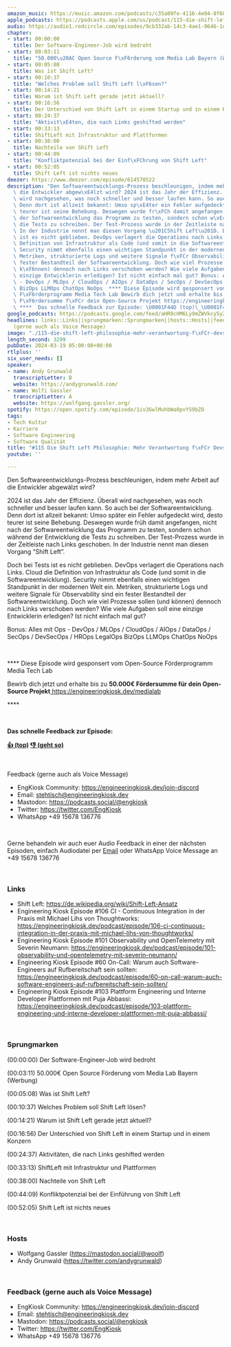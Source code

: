```yaml
---
amazon_music: https://music.amazon.com/podcasts/c35a09fe-4116-4e04-8f68-77d61b112e46/episodes/d59eb116-86f3-427d-9ed4-33b2f08aae19/engineering-kiosk-115-die-shift-left-philosophie-mehr-verantwortung-f%C3%BCr-devs
apple_podcasts: https://podcasts.apple.com/us/podcast/115-die-shift-left-philosophie-mehr-verantwortung-f%C3%BCr-devs/id1603082924?i=1000649662758&uo=4
audio: https://audio1.redcircle.com/episodes/9cb332ab-14c3-4ae1-9646-1dbc497bc152/stream.mp3
chapter:
- start: 00:00:00
  title: Der Software-Engineer-Job wird bedroht
- start: 00:03:11
  title: "50.000\u20AC Open Source F\xF6rderung vom Media Lab Bayern (Werbung)"
- start: 00:05:08
  title: Was ist Shift Left?
- start: 00:10:37
  title: "Welches Problem soll Shift Left l\xF6sen?"
- start: 00:14:21
  title: Warum ist Shift Left gerade jetzt aktuell?
- start: 00:16:56
  title: Der Unterschied von Shift Left in einem Startup und in einem Konzern
- start: 00:24:37
  title: "Aktivit\xE4ten, die nach Links geshifted werden"
- start: 00:33:13
  title: ShiftLeft mit Infrastruktur und Plattformen
- start: 00:38:00
  title: Nachteile von Shift Left
- start: 00:44:09
  title: "Konfliktpotenzial bei der Einf\xFChrung von Shift Left"
- start: 00:52:05
  title: Shift Left ist nichts neues
deezer: https://www.deezer.com/episode/614570522
description: "Den Softwareentwicklungs-Prozess beschleunigen, indem mehr Arbeit auf\
  \ die Entwickler abgew\xE4lzt wird? 2024 ist das Jahr der Effizienz. \xDCberall\
  \ wird nachgesehen, was noch schneller und besser laufen kann. So auch bei der Softwareentwicklung.\
  \ Denn dort ist allzeit bekannt: Umso sp\xE4ter ein Fehler aufgedeckt wird, desto\
  \ teurer ist seine Behebung. Deswegen wurde fr\xFCh damit angefangen, nicht nach\
  \ der Softwareentwicklung das Programm zu testen, sondern schon w\xE4hrend der Entwicklung\
  \ die Tests zu schreiben. Der Test-Prozess wurde in der Zeitleiste nach Links geschoben.\
  \ In der Industrie nennt man diesen Vorgang \u201CShift Left\u201D. Doch bei Tests\
  \ ist es nicht geblieben. DevOps verlagert die Operations nach Links. Cloud die\
  \ Definition von Infrastruktur als Code (und somit in die Softwareentwicklung).\
  \ Security nimmt ebenfalls einen wichtigen Standpunkt in der modernen Welt ein.\
  \ Metriken, strukturierte Logs und weitere Signale f\xFCr Observability sind ein\
  \ fester Bestandteil der Softwareentwicklung. Doch wie viel Prozesse sollen (und\
  \ k\xF6nnen) dennoch nach Links verschoben werden? Wie viele Aufgaben soll eine\
  \ einzige Entwicklerin erledigen? Ist nicht einfach mal gut? Bonus: Alles mit Ops\
  \ - DevOps / MLOps / CloudOps / AIOps / DataOps / SecOps / DevSecOps / HROps LegalOps\
  \ BizOps LLMOps ChatOps NoOps  **** Diese Episode wird gesponsert vom Open-Source\
  \ F\xF6rderprogramm Media Tech Lab Bewirb dich jetzt und erhalte bis zu 50.000\u20AC\
  \ F\xF6rdersumme f\xFCr dein Open-Source Projekt https://engineeringkiosk.dev/medialab\
  \ ****  Das schnelle Feedback zur Episode: \U0001F44D (top)\_\U0001F44E (geht so)"
google_podcasts: https://podcasts.google.com/feed/aHR0cHM6Ly9mZWVkcy5yZWRjaXJjbGUuY29tLzBlY2ZkZmQ3LWZkYTEtNGMzZC05NTE1LTQ3NjcyN2Y5ZGY1ZQ/episode/NDRiZTY3MzctZmQ0ZS00NjBhLThkNDYtZWQwYWVlOGNhZWEy?sa=X&ved=2ahUKEwj_5eiSy_-EAxUKpokEHVhuA6UQkfYCegQIARAF
headlines: links::Links||sprungmarken::Sprungmarken||hosts::Hosts||feedback-gerne-auch-als-voice-message::Feedback
  (gerne auch als Voice Message)
image: "./115-die-shift-left-philosophie-mehr-verantwortung-f\xFCr-devs.jpg"
length_second: 3299
pubDate: 2024-03-19 05:00:00+00:00
rtlplus: ''
six_user_needs: []
speaker:
- name: Andy Grunwald
  transcriptLetter: B
  website: https://andygrunwald.com/
- name: Wolfi Gassler
  transcriptLetter: A
  website: https://wolfgang.gassler.org/
spotify: https://open.spotify.com/episode/1iv3GwlMuhbWa0pvYS9bZO
tags:
- Tech Kultur
- Karriere
- Software Engineering
- Software Qualität
title: "#115 Die Shift Left Philosophie: Mehr Verantwortung f\xFCr Devs"
youtube: ''

---
```

<p>Den Softwareentwicklungs-Prozess beschleunigen, indem mehr Arbeit auf die Entwickler abgewälzt wird?</p><p>2024 ist das Jahr der Effizienz. Überall wird nachgesehen, was noch schneller und besser laufen kann. So auch bei der Softwareentwicklung. Denn dort ist allzeit bekannt: Umso später ein Fehler aufgedeckt wird, desto teurer ist seine Behebung. Deswegen wurde früh damit angefangen, nicht nach der Softwareentwicklung das Programm zu testen, sondern schon während der Entwicklung die Tests zu schreiben. Der Test-Prozess wurde in der Zeitleiste nach Links geschoben. In der Industrie nennt man diesen Vorgang “Shift Left”.</p><p>Doch bei Tests ist es nicht geblieben. DevOps verlagert die Operations nach Links. Cloud die Definition von Infrastruktur als Code (und somit in die Softwareentwicklung). Security nimmt ebenfalls einen wichtigen Standpunkt in der modernen Welt ein. Metriken, strukturierte Logs und weitere Signale für Observability sind ein fester Bestandteil der Softwareentwicklung. Doch wie viel Prozesse sollen (und können) dennoch nach Links verschoben werden? Wie viele Aufgaben soll eine einzige Entwicklerin erledigen? Ist nicht einfach mal gut?</p><p>Bonus: Alles mit Ops - DevOps / MLOps / CloudOps / AIOps / DataOps / SecOps / DevSecOps / HROps LegalOps BizOps LLMOps ChatOps NoOps</p><p><br></p><p>**** Diese Episode wird gesponsert vom Open-Source Förderprogramm Media Tech Lab</p><p>Bewirb dich jetzt und erhalte bis zu <strong>50.000€ Fördersumme für dein Open-Source Projekt</strong><a href="https://www.media-lab.de/de/media-tech-lab" rel="nofollow"> </a><a href="https://engineeringkiosk.dev/medialab">https://engineeringkiosk.dev/medialab</a></p><p>****</p><p><br></p><p><strong>Das schnelle Feedback zur Episode:</strong></p><p><a href="https://api.openpodcast.dev/feedback/115/upvote" rel="nofollow"><strong>👍 (top)</strong></a><strong> </strong><a href="https://api.openpodcast.dev/feedback/115/downvote" rel="nofollow"><strong>👎 (geht so)</strong></a></p><p><br></p><p>Feedback (gerne auch als Voice Message)</p><ul><li>EngKiosk Community: <a href="https://engineeringkiosk.dev/join-discord">https://engineeringkiosk.dev/join-discord</a> </li><li>Email: <a href="mailto:stehtisch@engineeringkiosk.dev" rel="nofollow">stehtisch@engineeringkiosk.dev</a></li><li>Mastodon: <a href="https://podcasts.social/@engkiosk" rel="nofollow">https://podcasts.social/@engkiosk</a></li><li>Twitter: <a href="https://twitter.com/EngKiosk" rel="nofollow">https://twitter.com/EngKiosk</a></li><li>WhatsApp +49 15678 136776</li></ul><p><br></p><p>Gerne behandeln wir auch euer Audio Feedback in einer der nächsten Episoden, einfach Audiodatei per <a href="https://engineeringkiosk.dev/kontakt/">Email</a> oder WhatsApp Voice Message an +49 15678 136776</p><p><br></p><h3 id="links">Links</h3><ul><li>Shift Left: <a href="https://de.wikipedia.org/wiki/Shift-Left-Ansatz" rel="nofollow">https://de.wikipedia.org/wiki/Shift-Left-Ansatz</a></li><li>Engineering Kiosk Episode #106 CI - Continuous Integration in der Praxis mit Michael Lihs von Thoughtworks: <a href="https://engineeringkiosk.dev/podcast/episode/106-ci-continuous-integration-in-der-praxis-mit-michael-lihs-von-thoughtworks/">https://engineeringkiosk.dev/podcast/episode/106-ci-continuous-integration-in-der-praxis-mit-michael-lihs-von-thoughtworks/</a></li><li>Engineering Kiosk Episode #101 Observability und OpenTelemetry mit Severin Neumann: <a href="https://engineeringkiosk.dev/podcast/episode/101-observability-und-opentelemetry-mit-severin-neumann/">https://engineeringkiosk.dev/podcast/episode/101-observability-und-opentelemetry-mit-severin-neumann/</a></li><li>Engineering Kiosk Episode #60 On-Call: Warum auch Software-Engineers auf Rufbereitschaft sein sollten: <a href="https://engineeringkiosk.dev/podcast/episode/60-on-call-warum-auch-software-engineers-auf-rufbereitschaft-sein-sollten/">https://engineeringkiosk.dev/podcast/episode/60-on-call-warum-auch-software-engineers-auf-rufbereitschaft-sein-sollten/</a></li><li>Engineering Kiosk Episode #103 Plattform Engineering und Interne Developer Plattformen mit Puja Abbassi: <a href="https://engineeringkiosk.dev/podcast/episode/103-plattform-engineering-und-interne-developer-plattformen-mit-puja-abbassi/">https://engineeringkiosk.dev/podcast/episode/103-plattform-engineering-und-interne-developer-plattformen-mit-puja-abbassi/</a></li></ul><p><br></p><h3 id="sprungmarken">Sprungmarken</h3><p>(00:00:00) Der Software-Engineer-Job wird bedroht</p><p>(00:03:11) 50.000€ Open Source Förderung vom Media Lab Bayern (Werbung)</p><p>(00:05:08) Was ist Shift Left?</p><p>(00:10:37) Welches Problem soll Shift Left lösen?</p><p>(00:14:21) Warum ist Shift Left gerade jetzt aktuell?</p><p>(00:16:56) Der Unterschied von Shift Left in einem Startup und in einem Konzern</p><p>(00:24:37) Aktivitäten, die nach Links geshifted werden</p><p>(00:33:13) ShiftLeft mit Infrastruktur und Plattformen</p><p>(00:38:00) Nachteile von Shift Left</p><p>(00:44:09) Konfliktpotenzial bei der Einführung von Shift Left</p><p>(00:52:05) Shift Left ist nichts neues</p><p><br></p><h3 id="hosts">Hosts</h3><ul><li>Wolfgang Gassler (<a href="https://mastodon.social/@woolf" rel="nofollow">https://mastodon.social/@woolf</a>)</li><li>Andy Grunwald (<a href="https://twitter.com/andygrunwald" rel="nofollow">https://twitter.com/andygrunwald</a>)</li></ul><p><br></p><h3 id="feedback-gerne-auch-als-voice-message">Feedback (gerne auch als Voice Message)</h3><ul><li>EngKiosk Community: <a href="https://engineeringkiosk.dev/join-discord">https://engineeringkiosk.dev/join-discord</a> </li><li>Email: <a href="mailto:stehtisch@engineeringkiosk.dev" rel="nofollow">stehtisch@engineeringkiosk.dev</a></li><li>Mastodon: <a href="https://podcasts.social/@engkiosk" rel="nofollow">https://podcasts.social/@engkiosk</a></li><li>Twitter: <a href="https://twitter.com/EngKiosk" rel="nofollow">https://twitter.com/EngKiosk</a></li><li>WhatsApp +49 15678 136776</li></ul>